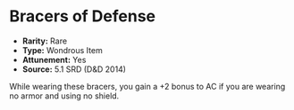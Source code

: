 # Bracers of Defense

- **Rarity:** Rare
- **Type:** Wondrous Item
- **Attunement:** Yes
- **Source:** 5.1 SRD (D&D 2014)

While wearing these bracers, you gain a +2 bonus to AC if you are wearing no armor and using no shield.
